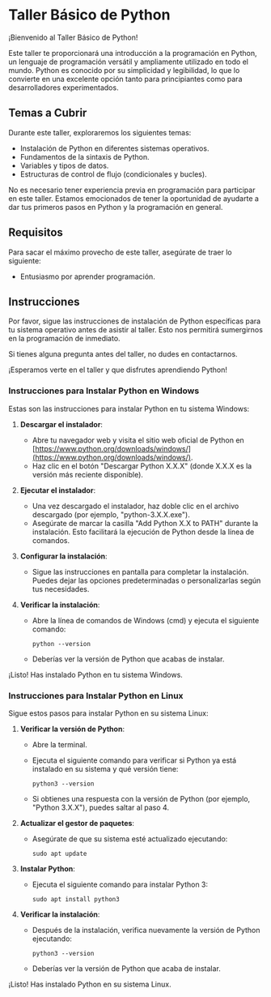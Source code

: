 # Taller Básico de Python

¡Bienvenido al Taller Básico de Python!

Este taller te proporcionará una introducción a la programación en Python, un lenguaje de programación versátil y ampliamente utilizado en todo el mundo. Python es conocido por su simplicidad y legibilidad, lo que lo convierte en una excelente opción tanto para principiantes como para desarrolladores experimentados.

## Temas a Cubrir

Durante este taller, exploraremos los siguientes temas:

- Instalación de Python en diferentes sistemas operativos.
- Fundamentos de la sintaxis de Python.
- Variables y tipos de datos.
- Estructuras de control de flujo (condicionales y bucles).


No es necesario tener experiencia previa en programación para participar en este taller. Estamos emocionados de tener la oportunidad de ayudarte a dar tus primeros pasos en Python y la programación en general.

## Requisitos

Para sacar el máximo provecho de este taller, asegúrate de traer lo siguiente:

- Entusiasmo por aprender programación.

## Instrucciones

Por favor, sigue las instrucciones de instalación de Python específicas para tu sistema operativo antes de asistir al taller. Esto nos permitirá sumergirnos en la programación de inmediato.

Si tienes alguna pregunta antes del taller, no dudes en contactarnos.

¡Esperamos verte en el taller y que disfrutes aprendiendo Python!

### Instrucciones para Instalar Python en Windows

Estas son las instrucciones para instalar Python en tu sistema Windows:

1. **Descargar el instalador**:

   - Abre tu navegador web y visita el sitio web oficial de Python en [https://www.python.org/downloads/windows/](https://www.python.org/downloads/windows/).
   - Haz clic en el botón "Descargar Python X.X.X" (donde X.X.X es la versión más reciente disponible).

2. **Ejecutar el instalador**:

   - Una vez descargado el instalador, haz doble clic en el archivo descargado (por ejemplo, "python-3.X.X.exe").
   - Asegúrate de marcar la casilla "Add Python X.X to PATH" durante la instalación. Esto facilitará la ejecución de Python desde la línea de comandos.

3. **Configurar la instalación**:

   - Sigue las instrucciones en pantalla para completar la instalación. Puedes dejar las opciones predeterminadas o personalizarlas según tus necesidades.

4. **Verificar la instalación**:

   - Abre la línea de comandos de Windows (cmd) y ejecuta el siguiente comando:

     ```
     python --version
     ```

   - Deberías ver la versión de Python que acabas de instalar.

¡Listo! Has instalado Python en tu sistema Windows. 

### Instrucciones para Instalar Python en Linux

Sigue estos pasos para instalar Python en su sistema Linux:

1. **Verificar la versión de Python**:

   - Abre la terminal.
   - Ejecuta el siguiente comando para verificar si Python ya está instalado en su sistema y qué versión tiene:

     ```
     python3 --version
     ```

   - Si obtienes una respuesta con la versión de Python (por ejemplo, "Python 3.X.X"), puedes saltar al paso 4.

2. **Actualizar el gestor de paquetes**:

   - Asegúrate de que su sistema esté actualizado ejecutando:

     ```
     sudo apt update
     ```

3. **Instalar Python**:

   - Ejecuta el siguiente comando para instalar Python 3:

     ```
     sudo apt install python3
     ```

4. **Verificar la instalación**:

   - Después de la instalación, verifica nuevamente la versión de Python ejecutando:

     ```
     python3 --version
     ```

   - Deberías ver la versión de Python que acaba de instalar.

¡Listo! Has instalado Python en su sistema Linux.
